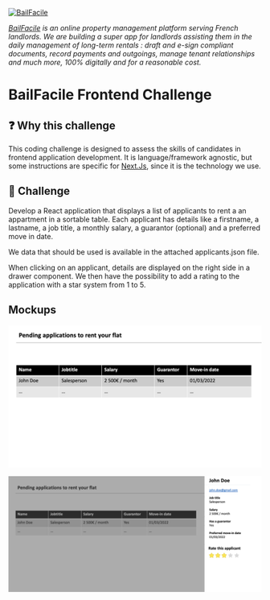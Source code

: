
[![BailFacile](https://www.bailfacile.fr/img/logo_email.png)](https://www.bailfacile.fr)

*[BailFacile](https://www.bailfacile.fr) is an online property management platform serving French landlords. We are building a super app for landlords assisting them in the daily management of long-term rentals : draft and e-sign compliant documents, record payments and outgoings, manage tenant relationships and much more, 100% digitally and for a reasonable cost.*

# BailFacile Frontend Challenge

## ❓ Why this challenge

This coding challenge is designed to assess the skills of candidates in frontend application development. It is language/framework agnostic, but some instructions are specific for [Next.Js](https://nextjs.org), since it is the technology we use.

## 🏁 Challenge

Develop a React application that displays a list of applicants to rent a an appartment in a sortable table. Each applicant has details like a firstname, a lastname, a job title, a monthly salary, a guarantor (optional) and a preferred move in date.

We data that should be used is available in the attached applicants.json file.

When clicking on an applicant, details are displayed on the right side in a drawer component. We then have the possibility to add a rating to the application with a star system from 1 to 5.

## Mockups

![Main screen](/main-screen.png "Main screen")

![Drawer open](/drawer-open.png "Drawer open")

